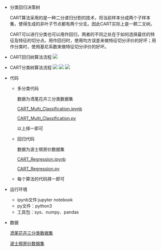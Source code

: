 
+ 分类回归决策树

  CART算法采用的是一种二分递归分割的技术，将当前样本分成两个子样本集，使得生成的非叶子节点都有两个分支。因此CART实际上是一颗二叉树。 

  CART可以进行分类也可以用作回归，两者的不同之处在于如何选择最优的特征及特征的切分点。用作回归时，使用均方误差来做特征切分评价的好坏；用作分类时，使用基尼系数来做特征切分评价的好坏。

+ CART回归树算法流程
  ![](https://images0.cnblogs.com/blog2015/692470/201507/231238156787111.png)

+ CART分类树算法流程
  ![](https://images0.cnblogs.com/blog2015/692470/201507/231318355061741.png)
  ![](https://images0.cnblogs.com/blog2015/692470/201507/231318457406246.png)
  ![](https://images0.cnblogs.com/blog2015/692470/201507/231319073348516.png)

+ 代码

  + 多分类代码

    数据为鸢尾花卉三分类数据集

    [CART_Multi_Classification.ipynb](https://github.com/baiyang2464/AI/blob/master/ml/CART/CART_Multi_Classification.ipynb) 

    [CART_Multi_Classification.py](https://github.com/baiyang2464/AI/blob/master/ml/CART/CART_Multi_Classification.py) 

    以上择一即可

  + 回归代码

    数据为波士顿房价数据集

    [CART_Regression.ipynb](https://github.com/baiyang2464/AI/blob/master/ml/CART/CART_Regression.ipynb) 

    [CART_Regression.py](https://github.com/baiyang2464/AI/blob/master/ml/CART/CART_Regression.py) 

  + 每个算法的代码择一即可

+ 运行环境


  + ipynb文件:jupyter notebook
  + py文件：python3
  + 工具包：sys、numpy、pandas


+ 数据

  [鸢尾花卉三分类数据集](https://github.com/baiyang2464/AI/blob/master/ml/CART/iris.csv) 

  [波士顿房价数据集](https://github.com/baiyang2464/AI/blob/master/ml/CART/housing.csv) 
